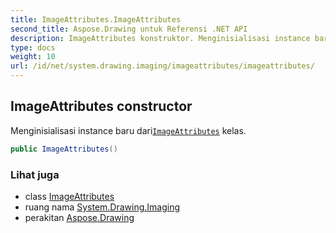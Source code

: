 ```yaml
---
title: ImageAttributes.ImageAttributes
second_title: Aspose.Drawing untuk Referensi .NET API
description: ImageAttributes konstruktor. Menginisialisasi instance baru dariImageAttributes kelas.
type: docs
weight: 10
url: /id/net/system.drawing.imaging/imageattributes/imageattributes/
---
```

## ImageAttributes constructor

Menginisialisasi instance baru dari[`ImageAttributes`](../) kelas.

```csharp
public ImageAttributes()
```

### Lihat juga

* class [ImageAttributes](../)
* ruang nama [System.Drawing.Imaging](../../imageattributes/)
* perakitan [Aspose.Drawing](../../../)


